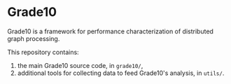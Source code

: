 # Grade10

Grade10 is a framework for performance characterization of distributed graph processing.

This repository contains:
1. the main Grade10 source code, in `grade10/`,
2. additional tools for collecting data to feed Grade10's analysis, in `utils/`.


